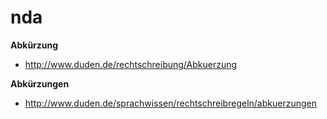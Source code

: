 # nda

**Abkürzung**
  - http://www.duden.de/rechtschreibung/Abkuerzung

**Abkürzungen**
  - http://www.duden.de/sprachwissen/rechtschreibregeln/abkuerzungen
